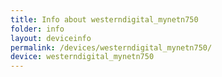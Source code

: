 ```yaml
---
title: Info about westerndigital_mynetn750
folder: info
layout: deviceinfo
permalink: /devices/westerndigital_mynetn750/
device: westerndigital_mynetn750
---
```

